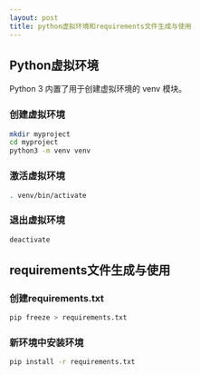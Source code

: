 ```yaml
---
layout: post
title: python虚拟环境和requirements文件生成与使用
---
```


## Python虚拟环境

Python 3 内置了用于创建虚拟环境的 venv 模块。

### 创建虚拟环境

```bash
mkdir myproject
cd myproject
python3 -m venv venv
```

### 激活虚拟环境

```bash
. venv/bin/activate
```

### 退出虚拟环境

```bash
deactivate
```

## requirements文件生成与使用

### 创建requirements.txt

```bash
pip freeze > requirements.txt
```

### 新环境中安装环境

```bash
pip install -r requirements.txt
```